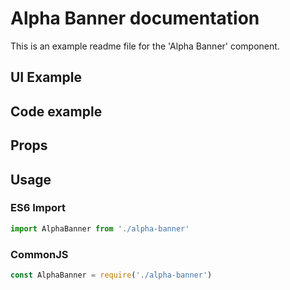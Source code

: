 # Alpha Banner documentation

This is an example readme file for the 'Alpha Banner' component.

## UI Example

<!-- STORY -->

## Code example

<!-- SOURCE -->

## Props

<!-- PROPS -->

## Usage

### ES6 Import
```js
import AlphaBanner from './alpha-banner'
```

### CommonJS

```js
const AlphaBanner = require('./alpha-banner')
